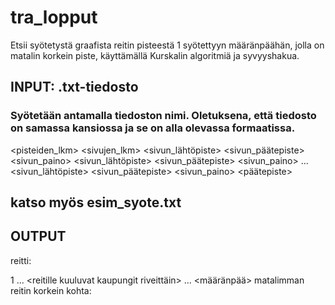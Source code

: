 # tra_lopput
Etsii syötetystä graafista reitin pisteestä 1 syötettyyn määränpäähän, jolla on matalin korkein piste, käyttämällä Kurskalin algoritmiä ja syvyyshakua.


## INPUT: .txt-tiedosto
### Syötetään antamalla tiedoston nimi. Oletuksena, että tiedosto on samassa kansiossa ja se on alla olevassa formaatissa.

<pisteiden_lkm>   <sivujen_lkm>
<sivun_lähtöpiste>    <sivun_päätepiste>    <sivun_paino>
<sivun_lähtöpiste>    <sivun_päätepiste>    <sivun_paino>
...
<sivun_lähtöpiste>    <sivun_päätepiste>    <sivun_paino>
<päätepiste>


katso myös esim_syote.txt
-------------------------


## OUTPUT

reitti:

1
...
<reitille kuuluvat kaupungit riveittäin>
...
<määränpää>
matalimman reitin korkein kohta: <vastaus>
